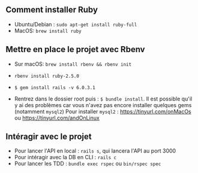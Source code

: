 ## Comment installer Ruby

- Ubuntu/Debian : `sudo apt-get install ruby-full`
- MacOS: `brew install ruby`

## Mettre en place le projet avec Rbenv

- Sur macOS: `brew install rbenv && rbenv init`

- `rbenv install ruby-2.5.0`

- `$ gem install rails -v 6.0.3.1`

- Rentrez dans le dossier root puis : `$ bundle install`. Il est possible qu'il y ai des problèmes car vous n'avez pas encore installer quelques gems (notamment `mysql2`)
Pour installer `mysql2` : https://tinyurl.com/onMacOs ou https://tinyurl.com/andOnLinux

## Intéragir avec le projet

- Pour lancer l'API en local : `rails s`, qui lancera l'API au port 3000
- Pour intéragir avec la DB en CLI : `rails c`
- Pour lancer les TDD : `bundle exec rspec` ou `bin/rspec spec`
